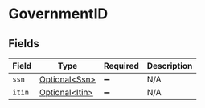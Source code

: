 # GovernmentID


## Fields

| Field                                              | Type                                               | Required                                           | Description                                        |
| -------------------------------------------------- | -------------------------------------------------- | -------------------------------------------------- | -------------------------------------------------- |
| `ssn`                                              | [Optional\<Ssn>](../../models/components/Ssn.md)   | :heavy_minus_sign:                                 | N/A                                                |
| `itin`                                             | [Optional\<Itin>](../../models/components/Itin.md) | :heavy_minus_sign:                                 | N/A                                                |